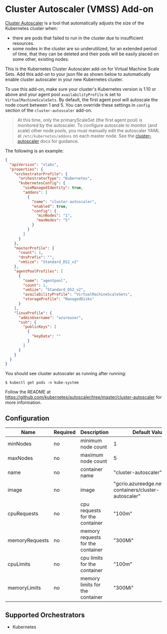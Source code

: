 # Cluster Autoscaler (VMSS) Add-on

[Cluster Autoscaler](https://github.com/kubernetes/autoscaler) is a tool that automatically adjusts the size of the Kubernetes cluster when:

* there are pods that failed to run in the cluster due to insufficient resources.
* some nodes in the cluster are so underutilized, for an extended period of time, that they can be deleted and their pods will be easily placed on some other, existing nodes.

This is the Kubernetes Cluster Autoscaler add-on for Virtual Machine Scale Sets. Add this add-on to your json file as shown below to automatically enable cluster autoscaler in your new Kubernetes cluster.

To use this add-on, make sure your cluster's Kubernetes version is 1.10 or above and your agent pool `availabilityProfile` is set to `VirtualMachineScaleSets`. By default, the first agent pool will autoscale the node count between 1 and 5. You can override these settings in `config` section of the `cluster-autoscaler` add-on.

> At this time, only the primaryScaleSet (the first agent pool) is monitored by the autoscaler. To configure autoscale to monitor (and scale) other node pools, you must manually edit the autoscaler YAML at `/etc/kubernetes/addons` on each master node. See the [cluster-autoscaler](https://github.com/kubernetes/autoscaler/blob/master/cluster-autoscaler/cloudprovider/azure/README.md) docs for guidance.

The following is an example:

```json
{
  "apiVersion": "vlabs",
  "properties": {
    "orchestratorProfile": {
      "orchestratorType": "Kubernetes",
      "kubernetesConfig": {
        "useManagedIdentity": true,
        "addons": [
          {
            "name": "cluster-autoscaler",
            "enabled": true,
            "config": {
              "minNodes": "1",
              "maxNodes": "5"
            }
          }
        ]
      }
    },
    "masterProfile": {
      "count": 1,
      "dnsPrefix": "",
      "vmSize": "Standard_DS2_v2"
    },
    "agentPoolProfiles": [
      {
        "name": "agentpool",
        "count": 1,
        "vmSize": "Standard_DS2_v2",
        "availabilityProfile": "VirtualMachineScaleSets",
        "storageProfile": "ManagedDisks"
      }
    ],
    "linuxProfile": {
      "adminUsername": "azureuser",
      "ssh": {
        "publicKeys": [
          {
            "keyData": ""
          }
        ]
      }
    }
  }
}
```

You should see cluster autoscaler as running after running:

```
$ kubectl get pods -n kube-system
```

Follow the README at https://github.com/kubernetes/autoscaler/tree/master/cluster-autoscaler for more information.

## Configuration

| Name           | Required | Description                       | Default Value                                              |
| -------------- | -------- | --------------------------------- | ---------------------------------------------------------- |
| minNodes       | no       | minimum node count                | 1                                                          |
| maxNodes       | no       | maximum node count                | 5                                                          |
| name           | no       | container name                    | "cluster-autoscaler"                                       |
| image          | no       | image                             | "gcrio.azureedge.net/google-containers/cluster-autoscaler" |
| cpuRequests    | no       | cpu requests for the container    | "100m"                                                     |
| memoryRequests | no       | memory requests for the container | "300Mi"                                                    |
| cpuLimits      | no       | cpu limits for the container      | "100m"                                                     |
| memoryLimits   | no       | memory limits for the container   | "300Mi"                                                    |

## Supported Orchestrators

* Kubernetes
